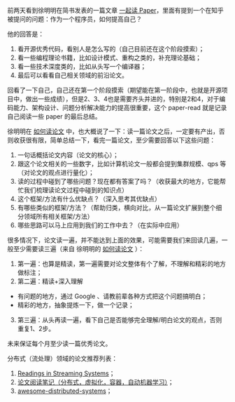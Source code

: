 前两天看到徐明明在简书发表的一篇文章 [一起读 Paper](https://www.jianshu.com/p/5ca96e99c1c5)，里面有提到一个在知乎被提问的问题：作为一个程序员，如何提高自己？

他的回答是：

1. 看开源优秀代码，看别人是怎么写的（自己目前还在这个阶段摸索）；
2. 看一些编程理论书籍，比如设计模式、重构之类的，补充理论基础；
3. 看一些技术深度类的，比如从头写一个编译器；
4. 最后可以看看自己相关领域的前沿论文。

回看了一下自己，自己还在第一个阶段摸索（期望能在第一阶段中，也就是开源项目中，做出一些成绩），但是2、3、4也是需要齐头并进的，特别是2和4，对于编码能力、架构设计、问题分析解决能力的提高很重要，这个 paper-read 就是记录自己阅读一些 paper 的最后总结。

徐明明在 [如何读论文](https://www.jianshu.com/p/9d3fa2fe253f) 中，也大概说了一下：读一篇论文之后，一定要有产出，否则收获很有限，简单总结一下，看完一篇论文，至少需要回答以下这些问题：

1. 一句话概括论文内容（论文的核心）；
2. 跟这个论文相关的一些数字，比如计算机论文一般都会提到集群规模、qps 等（对论文的观点进行量化）；
3. 读的过程中碰到了哪些问题？现在都有答案了吗？（收获最大的地方，它能帮忙我们梳理读论文过程中碰到的知识点）
4. 这个框架/方法有什么优缺点？（深入思考其优缺点）
5. 有哪些类似的框架/方法？（帮助归类，横向对比，从一篇论文扩展到整个细分领域所有相关框架/方法）
6. 哪些思路可以马上应用到我们的工作中去？（在实际中应用）

很多情况下，论文读一遍，并不能达到上面的效果，可能需要我们来回读几遍，一般至少需要读三遍（来自 徐明明的 [如何读论文](https://www.jianshu.com/p/9d3fa2fe253f) ）：

1. 第一遍：也算是精读，第一遍需要对论文整体有个了解，不理解和精彩的地方做标注；
2. 第二遍：精读+深入理解
 - 有问题的地方，通过 Google 、请教前辈各种方式把这个问题搞明白；
 - 精彩的地方，抽象提炼一下，做一个记录；
3. 第三遍：从头再读一遍，看下自己是否能够完全理解/明白论文的观点，否则重复1、2步。
 
未来保证每个月至少读一篇优秀论文。

分布式（流处理）领域的论文推荐列表：

1. [Readings in Streaming Systems](https://github.com/lw-lin/streaming-readings)；
2. [论文阅读笔记（分布式，虚拟化，容器，自动机器学习）](https://github.com/dyweb/papers-notebook)；
3. [awesome-distributed-systems](https://github.com/theanalyst/awesome-distributed-systems)；
